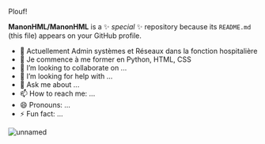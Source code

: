Plouf! 

**ManonHML/ManonHML** is a ✨ _special_ ✨ repository because its `README.md` (this file) appears on your GitHub profile.


- 🔭 Actuellement Admin systèmes et Réseaux dans la fonction hospitalière
- 🌱 Je commence à me former en Python, HTML, CSS
- 👯 I’m looking to collaborate on ...
- 🤔 I’m looking for help with ...
- 💬 Ask me about ...
- 📫 How to reach me: ...
- 😄 Pronouns: ...
- ⚡ Fun fact: ...

![unnamed](https://user-images.githubusercontent.com/104076967/194875358-d2ce7cb6-336f-4e4e-add4-f8a66a47790e.png)

